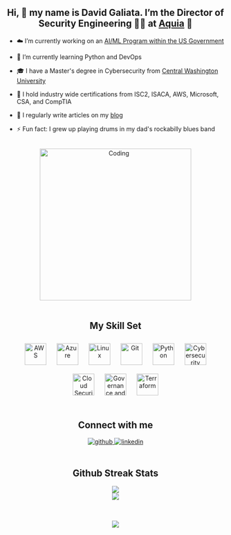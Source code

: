 ## <div align="center">Hi, 👋 my name is David Galiata. I’m the Director of Security Engineering 👨‍💻 at [Aquia](https://www.aquia.us/) 🚀 </div>  
  
-  ☁️ I’m currently working on an [AI/ML Program within the US Government](https://www.aquia.us/aquia-inc-announces-support-of-24-million-ai-and-ml-contract-with-cms)  
  

- 🌱 I’m currently learning Python and DevOps
 

- 🎓 I have a Master's degree in Cybersecurity from [Central Washington University](https://www.cwu.edu/)
  

- 🧾 I hold industry wide certifications from ISC2, ISACA, AWS, Microsoft, CSA, and CompTIA


- 📝 I regularly write articles on my [blog](https://galiata.blog)   
  

- ⚡ Fun fact: I grew up playing drums in my dad's rockabilly blues band

<br/>

<div align="center"><img align="center" alt="Coding" width="350" src="https://res.cloudinary.com/dcu6gtw2y/image/upload/v1708374013/Blog%20Pictures/Hi_I_m_David_Galiata_xuoe3w.gif"> </div>
  

<br/>  


## <div align="center"> My Skill Set  </div>




</td><td valign="top" width="33%">

<div align="center">  
<a href="https://amazon.com/" target="_blank"><img style="margin: 10px" src="https://res.cloudinary.com/dcu6gtw2y/image/upload/v1730835252/icons8-aws-128_vvnspy.png" alt="AWS" height="50" /></a>
<a href="https://azure.microsoft.com/en-in/" target="_blank"><img style="margin: 10px" src="https://profilinator.rishav.dev/skills-assets/microsoft_azure-icon.svg" alt="Azure" height="50" /></a>  
<a href="https://www.linux.org/" target="_blank"><img style="margin: 10px" src="https://profilinator.rishav.dev/skills-assets/linux-original.svg" alt="Linux" height="50" /></a>     
<a href="https://git-scm.com/" target="_blank"><img style="margin: 10px" src="https://profilinator.rishav.dev/skills-assets/git-scm-icon.svg" alt="Git" height="50" /></a>  
<a href="https://www.python.org/" target="_blank"><img style="margin: 10px" src="https://profilinator.rishav.dev/skills-assets/python-original.svg" alt="Python" height="50" /></a>
<a href="https://www.sans.org/" target="_blank"><img style="margin: 10px" src="https://res.cloudinary.com/dcu6gtw2y/image/upload/v1730834444/icons8-cybersecurity-68_wq5qo5.png" alt="Cybersecurity" height="50" /></a>
<a href="https://cloudsecurityalliance.org/" target="_blank"><img style="margin: 10px" src="https://res.cloudinary.com/dcu6gtw2y/image/upload/v1730834935/icons8-cloud-security-96_gqe3sv.png" alt="Cloud Security" height="50" /></a> 
<a href="https://www.nist.gov/" target="_blank"><img style="margin: 10px" src="https://res.cloudinary.com/dcu6gtw2y/image/upload/v1730834932/icons8-governance-60_sbslpz.png" alt="Governance and Compliance" height="50" /></a>
<a href="https://www.hashicorp.com/" target="_blank"><img style="margin: 10px" src="https://res.cloudinary.com/dcu6gtw2y/image/upload/v1731716258/icons8-terraform-100_pwyksi.png" alt="Terraform" height="50" /></a> 
  
</div>
<br/>  


##  <div align="center"> Connect with me  
<div align="center">
<a href="https://github.com/neoslashnet" target="_blank">
<img src=https://img.shields.io/badge/github-%2324292e.svg?&style=for-the-badge&logo=github&logoColor=white alt=github style="margin-bottom: 5px;" />
</a>
<a href="https://linkedin.com/in/dgaliata" target="_blank">
<img src=https://img.shields.io/badge/linkedin-%231E77B5.svg?&style=for-the-badge&logo=linkedin&logoColor=white alt=linkedin style="margin-bottom: 5px;" />
</a>
</div>    
<br/>  

##  <div align="center"> Github Streak Stats
<div align="center">

![](https://nirzak-streak-stats.vercel.app/?user=dgaliata&theme=one_dark_pro&hide_border=true)<br/>
![](https://github-readme-stats.vercel.app/api/top-langs/?username=dgaliata&theme=one_dark_pro&hide_border=true&include_all_commits=true&count_private=true&layout=compact)
</div>
<br/>

<br/>  

<div align="center">
<img src="https://komarev.com/ghpvc/?username=dgaliata&&style=flat-square" align="center" />
</div>  
  

<br/>  
